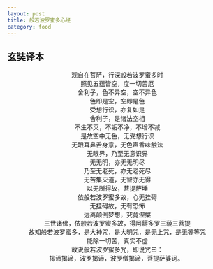 ```yaml
---
layout: post
title: 般若波罗蜜多心经
category: food
---
```


玄奘译本
---------
<center>
观自在菩萨，行深般若波罗蜜多时<br>照见五蕴皆空，度一切苦厄<br>舍利子，色不异空，空不异色<br>色即是空，空即是色<br>受想行识，亦复如是<br>舍利子，是诸法空相<br>不生不灭，不垢不净，不增不减<br>是故空中无色，无受想行识<br>无眼耳鼻舌身意，无色声香味触法<br>无眼界，乃至无意识界<br>无无明，亦无无明尽<br>乃至无老死，亦无老死尽<br>无苦集灭道，无智亦无得<br>以无所得故，菩提萨埵<br>依般若波罗蜜多故，心无挂碍<br>无挂碍故，无有恐怖<br>远离颠倒梦想，究竟涅槃<br>三世诸佛，依般若波罗蜜多故，得阿耨多罗三藐三菩提<br>故知般若波罗蜜多，是大神咒，是大明咒，是无上咒，是无等等咒<br>能除一切苦，真实不虚<br>故说般若波罗蜜多咒，即说咒曰：<br>揭谛揭谛，波罗揭谛，波罗僧揭谛，菩提萨婆诃。
<bgsound src="https://raw.githubusercontent.com/yun-percy/yun-percy.github.io/master/assets/music/1.mp3" loop="-1" />
<embed autostart="true" loop="-1" controls="ControlPanel" width="0" height="0" src="https://raw.githubusercontent.com/yun-percy/yun-percy.github.io/master/assets/music/1.mp3"> 
</center>